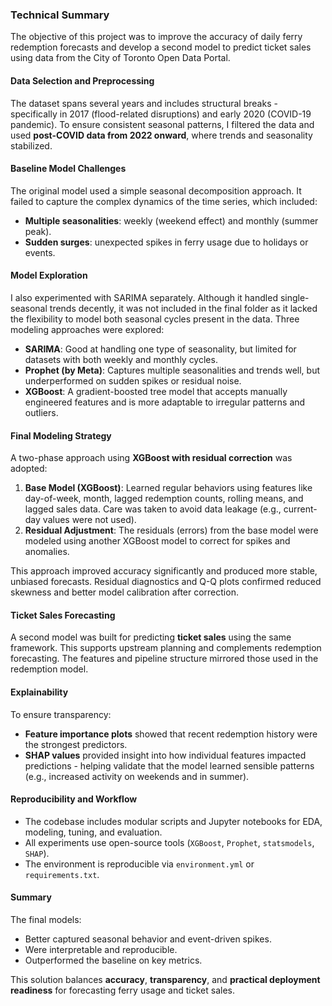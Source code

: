 
### Technical Summary

The objective of this project was to improve the accuracy of daily ferry redemption forecasts and develop a second model to predict ticket sales using data from the City of Toronto Open Data Portal.

#### Data Selection and Preprocessing
The dataset spans several years and includes structural breaks - specifically in 2017 (flood-related disruptions) and early 2020 (COVID-19 pandemic).
To ensure consistent seasonal patterns, I filtered the data and used **post-COVID data from 2022 onward**, where trends and seasonality stabilized.

#### Baseline Model Challenges
The original model used a simple seasonal decomposition approach. It failed to capture the complex dynamics of the time series, which included:
- **Multiple seasonalities**: weekly (weekend effect) and monthly (summer peak).
- **Sudden surges**: unexpected spikes in ferry usage due to holidays or events.

#### Model Exploration
I also experimented with SARIMA separately. Although it handled single-seasonal trends decently, it was not included in the final folder as it lacked the flexibility to model both seasonal cycles present in the data.
Three modeling approaches were explored:
- **SARIMA**: Good at handling one type of seasonality, but limited for datasets with both weekly and monthly cycles.
- **Prophet (by Meta)**: Captures multiple seasonalities and trends well, but underperformed on sudden spikes or residual noise.
- **XGBoost**: A gradient-boosted tree model that accepts manually engineered features and is more adaptable to irregular patterns and outliers.

#### Final Modeling Strategy
A two-phase approach using **XGBoost with residual correction** was adopted:
1. **Base Model (XGBoost)**: Learned regular behaviors using features like day-of-week, month, lagged redemption counts, rolling means, and lagged sales data. Care was taken to avoid data leakage (e.g., current-day values were not used).
2. **Residual Adjustment**: The residuals (errors) from the base model were modeled using another XGBoost model to correct for spikes and anomalies.

This approach improved accuracy significantly and produced more stable, unbiased forecasts. Residual diagnostics and Q-Q plots confirmed reduced skewness and better model calibration after correction.

#### Ticket Sales Forecasting
A second model was built for predicting **ticket sales** using the same framework. This supports upstream planning and complements redemption forecasting. The features and pipeline structure mirrored those used in the redemption model.

#### Explainability
To ensure transparency:
- **Feature importance plots** showed that recent redemption history were the strongest predictors.
- **SHAP values** provided insight into how individual features impacted predictions - helping validate that the model learned sensible patterns (e.g., increased activity on weekends and in summer).

#### Reproducibility and Workflow
- The codebase includes modular scripts and Jupyter notebooks for EDA, modeling, tuning, and evaluation.
- All experiments use open-source tools (`XGBoost`, `Prophet`, `statsmodels`, `SHAP`).
- The environment is reproducible via `environment.yml` or `requirements.txt`.

#### Summary
The final models:
- Better captured seasonal behavior and event-driven spikes.
- Were interpretable and reproducible.
- Outperformed the baseline on key metrics.

This solution balances **accuracy**, **transparency**, and **practical deployment readiness** for forecasting ferry usage and ticket sales.

